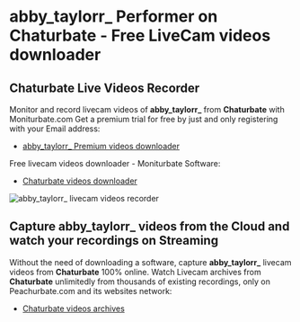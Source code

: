 # abby_taylorr_ Performer on Chaturbate - Free LiveCam videos downloader

## Chaturbate Live Videos Recorder

Monitor and record livecam videos of **abby_taylorr_** from **Chaturbate** with Moniturbate.com
Get a premium trial for free by just and only registering with your Email address:
* [abby_taylorr_ Premium videos downloader](https://moniturbate.com/request-demo-licence-key.html)

Free livecam videos downloader - Moniturbate Software:
* [Chaturbate videos downloader](https://moniturbate.com/moniturbate-download-software.html)

![abby_taylorr_ livecam videos recorder](https://peachurnet.com/templates/moniturbate-software.png)


## Capture abby_taylorr_ videos from the Cloud and watch your recordings on Streaming

Without the need of downloading a software, capture **abby_taylorr_** livecam videos from **Chaturbate** 100% online.
Watch Livecam archives from **Chaturbate** unlimitedly from thousands of existing recordings, only on Peachurbate.com and its websites network:
* [Chaturbate videos archives](https://peachurnet.com/)
